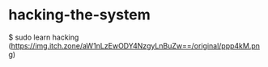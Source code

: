 # hacking-the-system
$ sudo learn hacking
(https://img.itch.zone/aW1nLzEwODY4NzgyLnBuZw==/original/ppp4kM.png)
